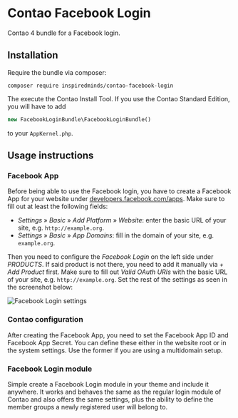 Contao Facebook Login
=====================

Contao 4 bundle for a Facebook login.

## Installation

Require the bundle via composer:
```
composer require inspiredminds/contao-facebook-login
```
The execute the Contao Install Tool. If you use the Contao Standard Edition, you will have to add
```php
new FacebookLoginBundle\FacebookLoginBundle()
```
to your `AppKernel.php`.

## Usage instructions

### Facebook App

Before being able to use the Facebook login, you have to create a Facebook App for your website under [developers.facebook.com/apps](https://developers.facebook.com/apps). Make sure to fill out at least the following fields:

* _Settings_ » _Basic_ » _Add Platform_ » _Website_: enter the basic URL of your site, e.g. `http://example.org`.
* _Settings_ » _Basic_ » _App Domains_: fill in the domain of your site, e.g. `example.org`.

Then you need to configure the _Facebook Login_ on the left side under _PRODUCTS_. If said product is not there, you need to add it manually via _+ Add Product_ first. Make sure to fill out _Valid OAuth URIs_ with the basic URL of your site, e.g. `http://example.org`. Set the rest of the settings as seen in the screenshot below:

![Facebook Login settings](https://github.com/inspiredminds/contao-facebook-login/raw/master/facebook-login-settings.png)

### Contao configuration

After creating the Facebook App, you need to set the Facebook App ID and Facebook App Secret. You can define these either in the website root or in the system settings. Use the former if you are using a multidomain setup.

### Facebook Login module

Simple create a Facebook Login module in your theme and include it anywhere. It works and behaves the same as the regular login module of Contao and also offers the same settings, plus the ability to define the member groups a newly registered user will belong to.
